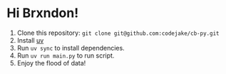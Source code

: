 # Hi Brxndon!

1. Clone this repository: `git clone git@github.com:codejake/cb-py.git`
2. Install [uv](https://docs.astral.sh/uv/#installation) 
3. Run `uv sync` to install dependencies.
4. Run `uv run main.py` to run script.
5. Enjoy the flood of data!
